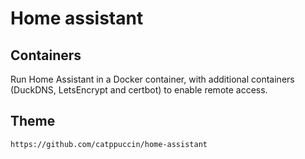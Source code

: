 # Home assistant

## Containers

Run Home Assistant in a Docker container, with additional containers (DuckDNS, LetsEncrypt and certbot) to enable remote access.

## Theme

```
https://github.com/catppuccin/home-assistant
```
